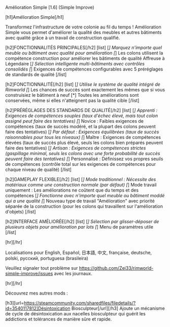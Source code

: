 Amélioration Simple [1.6] (Simple Improve)

[h1]Amélioration Simple[/h1]

Transformez l'infrastructure de votre colonie au fil du temps ! Amélioration Simple vous permet d'améliorer la qualité des meubles et autres bâtiments avec qualité grâce à un travail de construction qualifié.

[h2]FONCTIONNALITÉS PRINCIPALES[/h2]
[list]
[*] Marquez n'importe quel meuble ou bâtiment avec qualité pour amélioration
[*] Les colons utilisent la compétence construction pour améliorer les bâtiments de qualité Affreuse à Légendaire
[*] Sélection intelligente multi-bâtiments avec contrôles consolidés
[*] Exigences de compétences configurables avec 5 préréglages de standards de qualité
[/list]

[h2]FONCTIONNALITÉ[/h2]
[list]
[*] Utilise le système de qualité intégré de Rimworld
[*] Les chances de succès sont exactement les mêmes que si vous construisiez le bâtiment à neuf
[*] Toutes les améliorations sont conservées, même si elles n'atteignent pas la qualité cible
[/list]

[h2]PRÉRÉGLAGES DES STANDARDS DE QUALITÉ[/h2]
[list]
[*] Apprenti : Exigences de compétences souples (taux d'échec élevé, mais tout colon assigné peut faire des tentatives)
[*] Novice : Faibles exigences de compétences (taux de succès modéré, et la plupart des colons peuvent faire des tentatives)
[*] Par défaut : Exigences équilibrées (taux de succès raisonnables pour tous les niveaux)
[*] Maître : Exigences de compétences élevées (taux de succès plus élevé, seuls les colons bien préparés peuvent faire des tentatives)
[*] Artisan : Exigences de compétences strictes (gaspillage minimal, seuls les colons avec une forte probabilité de succès peuvent faire des tentatives)
[*] Personnalisé : Définissez vos propres seuils de compétences (contrôle total sur les exigences de compétences pour chaque niveau de qualité)
[/list]

[h2]GAMEPLAY FLEXIBLE[/h2]
[list]
[*] Mode traditionnel : Nécessite des matériaux comme une construction normale (par défaut)
[*] Mode travail uniquement : Les améliorations ne coûtent que du temps et des compétences
[*] Fonctionne avec n'importe quel meuble ou bâtiment moddé qui a une qualité
[*] Nouveau type de travail "Amélioration" avec priorité séparée de la construction (pour les colons qui travaillent sur l'amélioration d'objets)
[/list]

[h2]INTERFACE AMÉLIORÉE[/h2]
[list]
[*] Sélection par glisser-déposer de plusieurs objets pour amélioration par lots
[*] Menu de paramètres utile
[/list]

[hr][/hr] 

Localisations pour English, Español, 日本語, 中文, française, deutsche, polski, русский, portuguesa (brasileira)

Veuillez signaler tout problème sur https://github.com/Zei33/rimworld-simple-improve/issues avec les journaux.

[hr][/hr] 

Découvrez mes autres mods :

[h3][url=https://steamcommunity.com/sharedfiles/filedetails/?id=3540117812]Désintoxication Biosculpteur[/url][/h3]
Ajoute un mécanisme de cycle de désintoxication aux nacelles biosculpteur qui guérit les addictions et tolérances de manière sûre et rapide.